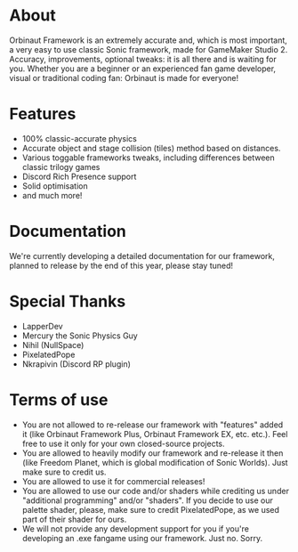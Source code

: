 # About
Orbinaut Framework is an extremely accurate and, which is most important, a very easy to use classic Sonic framework, made for GameMaker Studio 2. Accuracy, improvements, optional tweaks: it is all there and is waiting for you. Whether you are a beginner or an experienced fan game developer, visual or traditional coding fan: Orbinaut is made for everyone!

# Features
- 100% classic-accurate physics
- Accurate object and stage collision (tiles) method based on distances.
- Various toggable frameworks tweaks, including differences between classic trilogy games
- Discord Rich Presence support
- Solid optimisation
- and much more!

# Documentation
We're currently developing a detailed documentation for our framework, planned to release by the end of this year, please stay tuned!

# Special Thanks
- LapperDev
- Mercury the Sonic Physics Guy
- Nihil (NullSpace)
- PixelatedPope
- Nkrapivin (Discord RP plugin)

# Terms of use
- You are not allowed to re-release our framework with "features" added it (like Orbinaut Framework Plus, Orbinaut Framework EX, etc. etc.). Feel free to use it only for your own closed-source projects.
- You are allowed to heavily modify our framework and re-release it then (like Freedom Planet, which is global modification of Sonic Worlds). Just make sure to credit us.
- You are allowed to use it for commercial releases!
- You are allowed to use our code and/or shaders while crediting us under "additional programming" and/or "shaders". If you decide to use our palette shader, please, make sure to credit PixelatedPope, as we used part of their shader for ours.
- We will not provide any development support for you if you're developing an .exe fangame using our framework. Just no. Sorry.
